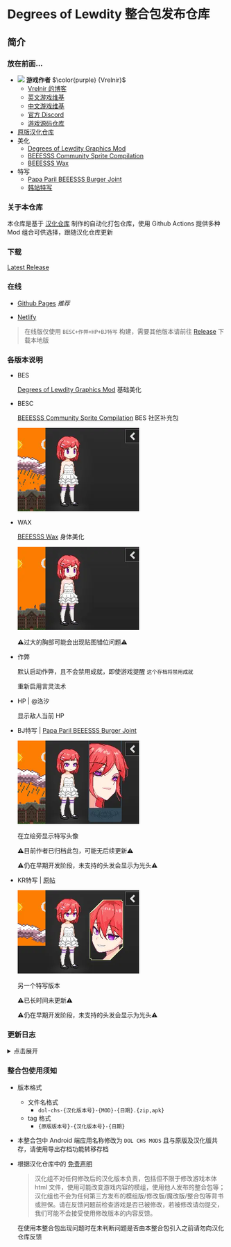 # Degrees of Lewdity 整合包发布仓库

## 简介
### 放在前面...
- <img decoding="async" src="https://gitgud.io/uploads/-/system/user/avatar/9096/avatar.png" width="24"> <b>游戏作者</b> $\color{purple} {Vrelnir}$
  - [Vrelnir 的博客][blog]
  - [英文游戏维基][wiki-en]
  - [中文游戏维基][wiki-cn]
  - [官方 Discord][discord]
  - [游戏源码仓库][gitgud]
- [原版汉化仓库][github-chs]
- 美化
  - [Degrees of Lewdity Graphics Mod][beeesss]
  - [BEEESSS Community Sprite Compilation][beeesss-ext]
  - [BEEESSS Wax][beeesss-wax]
- 特写
  - [Papa Paril BEEESSS Burger Joint][sideview-bj]
  - [韩站特写][sideview-kr]


### 关于本仓库

本仓库是基于 [汉化仓库][github-chs] 制作的自动化打包仓库，使用 Github Actions 提供多种 Mod 组合可供选择，跟随汉化仓库更新

### 下载

[Latest Release](https://github.com/sakarie9/DOL-CHS-MODS/releases/latest)

### 在线

- [Github Pages](https://dol-chs-mods.github.io/pages/)  *推荐*

- [Netlify](https://dol-chs-mods.netlify.app)

> 在线版仅使用 `BESC+作弊+HP+BJ特写` 构建，需要其他版本请前往 [Release](https://github.com/sakarie9/DOL-CHS-MODS/releases) 下载本地版

### 各版本说明

- BES
  
  [Degrees of Lewdity Graphics Mod][beeesss] 基础美化

- BESC

  [BEEESSS Community Sprite Compilation][beeesss-ext] BES 社区补充包

  ![预览](assets/readme-besc.webp)

- WAX

  [BEEESSS Wax][beeesss-wax] 身体美化

  ![预览](assets/readme-wax.webp)

  ⚠️过大的胸部可能会出现贴图错位问题⚠️

- 作弊

  默认启动作弊，且不会禁用成就，即使游戏提醒 `这个存档将禁用成就`

  重新启用言灵法术

- HP | @洛汐

  显示敌人当前 HP

- BJ特写 | [Papa Paril BEEESSS Burger Joint][sideview-bj]

  ![预览](assets/readme-bj.webp)

  在立绘旁显示特写头像

  ⚠️目前作者已归档此包，可能无后续更新⚠️

  ⚠️仍在早期开发阶段，未支持的头发会显示为光头⚠️

- KR特写 | [原帖][sideview-kr]

  ![预览](assets/readme-kr.webp)

  另一个特写版本

  ⚠️已长时间未更新⚠️

  ⚠️仍在早期开发阶段，未支持的头发会显示为光头⚠️

### 更新日志
<details>
<summary>点击展开</summary>

- 1009

  更精细的美化版本种类

- 1007

  添加 BEEESSS Wax 身体美化

- 0914

  移除世界扩展

  使用新格式HP显示

- 0911

  修改特写命名

  > 特写1 -> KR特写

  > 特写2 -> BJ特写

- 0908

  新增世界扩展作为底包

- v1.3.0-0904

  修正特写2未被应用的问题

- v1.3.0-0903

  添加特写1和特写2及HP显示

- v1.3.0-0902
  
  首次更新

</details>

### 整合包使用须知

- 版本格式
  - 文件名格式
    - `dol-chs-{汉化版本号}-{MOD}-{日期}.{zip,apk}`
  - tag 格式
    - `{原版版本号}-{汉化版本号}-{日期}`

- 本整合包中 Android 端应用名称修改为 `DOL CHS MODS` 且与原版及汉化版共存，请使用导出存档功能转移存档

- 根据汉化仓库中的 [免责声明](https://github.com/Eltirosto/Degrees-of-Lewdity-Chinese-Localization/blob/main/README.md#%E5%85%8D%E8%B4%A3%E5%A3%B0%E6%98%8E)

    > 汉化组不对任何修改后的汉化版本负责，包括但不限于修改游戏本体 html 文件，使用可能改变游戏内容的模组，使用他人发布的整合包等；汉化组也不会为任何第三方发布的模组版/修改版/魔改版/整合包等背书或担保。请在反馈问题前检查游戏是否已被修改，若被修改请勿提交，我们可能不会接受使用修改版本的内容反馈。

    在使用本整合包出现问题时在未判断问题是否由本整合包引入之前请勿向汉化仓库反馈

[blog]: https://vrelnir.blogspot.com
[wiki-en]: https://degreesoflewdity.miraheze.org/wiki
[wiki-cn]: https://degreesoflewditycn.miraheze.org/wiki
[gitgud]: https://gitgud.io/Vrelnir/degrees-of-lewdity/-/tree/master
[discord]: https://discord.gg/VznUtEh
[github-chs]: https://github.com/Eltirosto/Degrees-of-Lewdity-Chinese-Localization

[beeesss]: https://gitgud.io/BEEESSS/degrees-of-lewdity-graphics-mod
[beeesss-ext]: https://gitgud.io/Kaervek/kaervek-beeesss-community-sprite-compilation
[beeesss-wax]: https://gitgud.io/GTXMEGADUDE/beeesss-wax
[sideview-bj]: https://gitgud.io/GTXMEGADUDE/papa-paril-burger-joint
[sideview-kr]: https://arca.live/b/textgame/83875947
